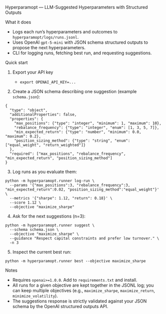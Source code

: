 Hyperparamopt — LLM-Suggested Hyperparameters with Structured Outputs

What it does
- Logs each run’s hyperparameters and outcomes to `hyperparamopt/logs/runs.jsonl`.
- Uses OpenAI `gpt-5-mini` with JSON schema structured outputs to propose the next hyperparameters.
- CLI for logging runs, fetching best run, and requesting suggestions.

Quick start
1) Export your API key
   - `export OPENAI_API_KEY=...`

2) Create a JSON schema describing one suggestion (example `schema.json`):
```
{
  "type": "object",
  "additionalProperties": false,
  "properties": {
    "max_positions": {"type": "integer", "minimum": 1, "maximum": 10},
    "rebalance_frequency": {"type": "integer", "enum": [1, 3, 5, 7]},
    "min_expected_return": {"type": "number", "minimum": 0.0, "maximum": 0.2},
    "position_sizing_method": {"type": "string", "enum": ["equal_weight", "return_weighted"]}
  },
  "required": ["max_positions", "rebalance_frequency", "min_expected_return", "position_sizing_method"]
}
```

3) Log runs as you evaluate them:
```
python -m hyperparamopt.runner log-run \
  --params '{"max_positions":3, "rebalance_frequency":3, "min_expected_return":0.02, "position_sizing_method":"equal_weight"}' \
  --metrics '{"sharpe": 1.12, "return": 0.18}' \
  --score 1.12 \
  --objective "maximize_sharpe"
```

4) Ask for the next suggestions (n=3):
```
python -m hyperparamopt.runner suggest \
  --schema schema.json \
  --objective "maximize_sharpe" \
  --guidance "Respect capital constraints and prefer low turnover." \
  -n 3
```

5) Inspect the current best run:
```
python -m hyperparamopt.runner best --objective maximize_sharpe
```

Notes
- Requires `openai>=1.0.0`. Add to `requirements.txt` and install.
- All runs for a given objective are kept together in the JSONL log; you can keep multiple objectives (e.g., `maximize_sharpe`, `maximize_return`, `minimize_volatility`).
- The suggestions response is strictly validated against your JSON schema by the OpenAI structured outputs API.

